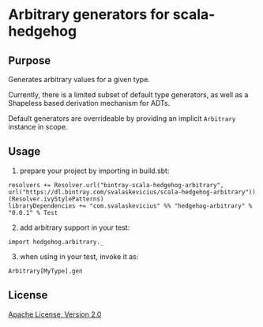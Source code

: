 # Arbitrary generators for scala-hedgehog

## Purpose

Generates arbitrary values for a given type.

Currently, there is a limited subset of default type generators, as well as a Shapeless based derivation mechanism for ADTs.

Default generators are overrideable by providing an implicit `Arbitrary` instance in scope.

## Usage

1. prepare your project by importing in build.sbt:

```
resolvers += Resolver.url("bintray-scala-hedgehog-arbitrary", url("https://dl.bintray.com/svalaskevicius/scala-hedgehog-arbitrary"))(Resolver.ivyStylePatterns)
libraryDependencies += "com.svalaskevicius" %% "hedgehog-arbitrary" % "0.0.1" % Test
```

2. add arbitrary support in your test:

```
import hedgehog.arbitrary._
```

3. when using in your test, invoke it as:

```
Arbitrary[MyType].gen
```

## License

[Apache License, Version 2.0](http://www.apache.org/licenses/LICENSE-2.0)
